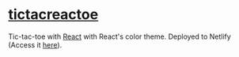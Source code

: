 # [tictacreactoe](https://tictacreactoe.netlify.app/)

Tic-tac-toe with [React](https://reactjs.org/) with React's color theme. Deployed to Netlify (Access it [here](https://tictacreactoe.netlify.app/)).
